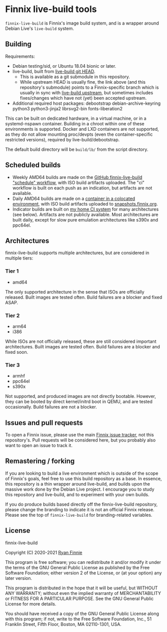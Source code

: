 # Finnix live-build tools

`finnix-live-build` is Finnix's image build system, and is a wrapper around Debian Live's `live-build` system.

## Building

Requirements:

* Debian testing/sid, or Ubuntu 18.04 bionic or later.
* live-build, built from [live-build git HEAD](https://github.com/finnix/live-build).
    * This is available as a git submodule in this repository.
    * While upstream HEAD is usually fine, the link above (and this repository's submodule) points to a Finnix-specific branch which is usually in sync with [live-build upstream](https://salsa.debian.org/live-team/live-build), but sometimes includes fixes/changes which have not (yet) been accepted upstream.
* Additional required host packages: debootstrap debian-archive-keyring python3 python3-jinja2 librsvg2-bin fonts-liberation2

This can be built on dedicated hardware, in a virtual machine, or in a systemd-nspawn container.  Building in a chroot within one of these environments is supported.  Docker and LXD containers are not supported, as they do not allow mounting proc/devpts (even the container-specific restricted versions), required by live-build/debootstrap.

The default build directory will be `build/lb/` from the script directory.

## Scheduled builds

* Weekly AMD64 builds are made on the [GitHub finnix-live-build "schedule" workflow](https://github.com/finnix/finnix-live-build/actions?query=workflow%3Aschedule), with ISO build artifacts uploaded.  The "ci" workflow is built on each push as an indication, but artifacts are not available.
* Daily AMD64 builds are made on a [container in a colocated environment](https://ci.colobox.com/colobox/finnix-live-build-amd64/), with ISO build artifacts uploaded to [snapshots.finnix.org](https://snapshots.finnix.org/ci/finnix-live-build-amd64/).
* Indicator builds are built on [my home CI system](https://ci.colobox.com/home/) for many architectures (see below).  Artifacts are not publicly available.  Most architectures are built daily, except for slow pure emulation architectures like s390x and ppc64el.


## Architectures

finnix-live-build supports multiple architectures, but are considered in multiple tiers:

### Tier 1

* amd64

The only supported architecture in the sense that ISOs are officially released.  Built images are tested often.  Build failures are a blocker and fixed ASAP.

### Tier 2

* arm64
* i386

While ISOs are not officially released, these are still considered important architectures.  Built images are tested often.  Build failures are a blocker and fixed soon.

### Tier 3

* armhf
* ppc64el
* s390x

Not supported, and produced images are not directly bootable.  However, they can be booted by direct kernel/initrd boot in QEMU, and are tested occasionally.  Build failures are not a blocker.

## Issues and pull requests

To open a Finnix issue, please use the main [Finnix issue tracker](https://github.com/finnix/finnix/issues), not this repository's.
Pull requests will be considered here, but you probably also want to open an issue to track it.

## Remastering / forking

If you are looking to build a live environment which is outside of the scope of Finnix's goals, feel free to use this build repository as a base.
In essence, this repository is a thin wrapper around live-build, and builds upon the massive work done by the Debian Live project.
I encourage you to study this repository and live-build, and to experiment with your own builds.

If you do produce builds based directly off the finnix-live-build repository, please change the branding to indicate it is not an official Finnix release.
Please see the top of `finnix-live-build` for branding-related variables.

## License

finnix-live-build

Copyright (C) 2020-2021 [Ryan Finnie](https://www.finnie.org/)

This program is free software; you can redistribute it and/or
modify it under the terms of the GNU General Public License
as published by the Free Software Foundation; either version 2
of the License, or (at your option) any later version.

This program is distributed in the hope that it will be useful,
but WITHOUT ANY WARRANTY; without even the implied warranty of
MERCHANTABILITY or FITNESS FOR A PARTICULAR PURPOSE.  See the
GNU General Public License for more details.

You should have received a copy of the GNU General Public License
along with this program; if not, write to the Free Software
Foundation, Inc., 51 Franklin Street, Fifth Floor, Boston, MA
02110-1301, USA.